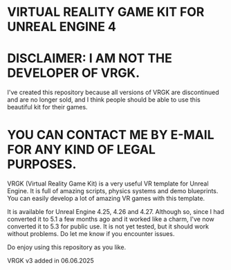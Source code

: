 # VIRTUAL REALITY GAME KIT FOR UNREAL ENGINE 4

# DISCLAIMER: I AM NOT THE DEVELOPER OF VRGK. 
I've created this repository because all versions of VRGK are discontinued and are no longer sold, and I think people should be able to use this beautiful kit for their games.

# YOU CAN CONTACT ME BY E-MAIL FOR ANY KIND OF LEGAL PURPOSES. 

VRGK (Virtual Reality Game Kit) is a very useful VR template for Unreal Engine. It is full of amazing scripts, physics systems and demo blueprints. You can easily develop a lot of amazing VR games with this template.

It is available for Unreal Engine 4.25, 4.26 and 4.27. Although so, since I had converted it to 5.1 a few months ago and it worked like a charm, I've now converted it to 5.3 for public use. It is not yet tested, but it should work without problems. Do let me know if you encounter issues.

Do enjoy using this repository as you like.

VRGK v3 added in 06.06.2025


